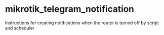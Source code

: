 # mikrotik_telegram_notification
Instructions for creating notifications when the router is turned off by script and scheduler
